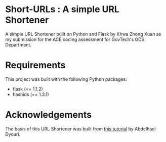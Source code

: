 # Short-URLs : A simple URL Shortener

A simple URL Shortener built on Python and Flask by Khwa Zhong Xuan as my
submission for the ACE coding assessment for GovTech's GDS Department.

# Requirements
This project was built with the following Python packages:
- flask (== 1.1.2)
- hashids (== 1.3.1)

# Acknowledgements 
The basis of this URL Shortener was built from [this
tutorial](https://www.digitalocean.com/community/tutorials/how-to-make-a-url-shortener-with-flask-and-sqlite)
by Abdelhadi Dyouri.
